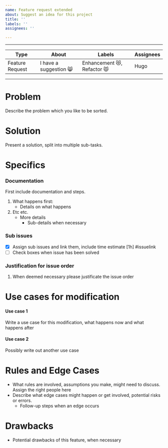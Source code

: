 ```yaml
---
name: Feature request extended
about: Suggest an idea for this project
title: ''
labels: ''
assignees: ''

---
```






---
Type | About  | Labels | Assignees
------------ | ------------- | ------------- | -------------
Feature Request | I have a suggestion :smile_cat: | Enhancement :heart_eyes_cat:, Refactor :pouting_cat: | Hugo
---

Problem
======

Describe the problem which you like to be sorted.

Solution
======

Present a solution, split into multiple sub-tasks.

Specifics
======

### Documentation
First include documentation and steps.
1. What happens first:
   - Details on what happens
2. Etc etc.
   - More details
      - Sub-details when necessary

### Sub issues
- [x] Assign sub issues and link them, include time estimate [1h] #issuelink
- [ ] Check boxes when issue has been solved

### Justification for issue order
1. When deemed necessary please justificate the issue order


Use cases for modification
===

#### Use case 1
Write a use case for this modification, what happens now and what happens after

#### Use case 2
Possibly write out another use case

Rules and Edge Cases
===

- What rules are involved, assumptions you make, might need to discuss. Assign the right people here
- Describe what edge cases might happen or get involved, potential risks or errors.
   - Follow-up steps when an edge occurs


Drawbacks
===

- Potential drawbacks of this feature, when necessary
